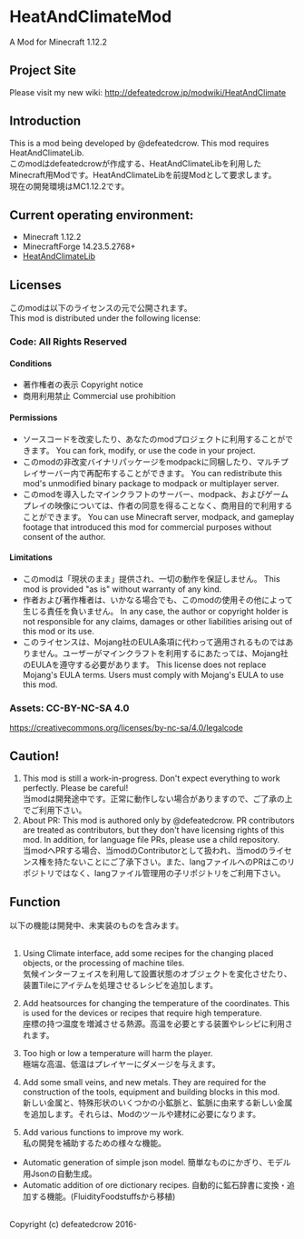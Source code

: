 # HeatAndClimateMod
A Mod for Minecraft 1.12.2

## Project Site
Please visit my new wiki: http://defeatedcrow.jp/modwiki/HeatAndClimate

## Introduction
This is a mod being developed by @defeatedcrow. This mod requires HeatAndClimateLib.<br>  このmodはdefeatedcrowが作成する、HeatAndClimateLibを利用したMinecraft用Modです。HeatAndClimateLibを前提Modとして要求します。<br> 現在の開発環境はMC1.12.2です。

## Current operating environment:
- Minecraft 1.12.2  
- MinecraftForge 14.23.5.2768+  
- [HeatAndClimateLib](https://github.com/defeatedcrow/HeatAndClimateLib)
   
## Licenses
このmodは以下のライセンスの元で公開されます。 <br>
This mod is distributed under the following license:
### Code: All Rights Reserved
#### Conditions
- 著作権者の表示 Copyright notice
- 商用利用禁止 Commercial use prohibition

#### Permissions
- ソースコードを改変したり、あなたのmodプロジェクトに利用することができます。
  You can fork, modify, or use the code in your project.
- このmodの非改変バイナリパッケージをmodpackに同梱したり、マルチプレイサーバー内で再配布することができます。
  You can redistribute this mod's unmodified binary package to modpack or multiplayer server.
- このmodを導入したマインクラフトのサーバー、modpack、およびゲームプレイの映像については、作者の同意を得ることなく、商用目的で利用することができます。
  You can use Minecraft server, modpack, and gameplay footage that introduced this mod for commercial purposes without consent of the author.

#### Limitations
- このmodは「現状のまま」提供され、一切の動作を保証しません。
  This mod is provided "as is" without warranty of any kind.
- 作者および著作権者は、いかなる場合でも、このmodの使用その他によって生じる責任を負いません。
  In any case, the author or copyright holder is not responsible for any claims, damages or other liabilities arising out of this mod or its use.
- このライセンスは、Mojang社のEULA条項に代わって適用されるものではありません。ユーザーがマインクラフトを利用するにあたっては、Mojang社のEULAを遵守する必要があります。
  This license does not replace Mojang's EULA terms. Users must comply with Mojang's EULA to use this mod.

### Assets: CC-BY-NC-SA 4.0 <br>
 https://creativecommons.org/licenses/by-nc-sa/4.0/legalcode

## Caution!
1. This mod is still a work-in-progress. Don't expect everything to work perfectly. Please be careful! <br> 当modは開発途中です。正常に動作しない場合がありますので、ご了承の上でご利用下さい。<br>
2. About PR: This mod is authored only by @defeatedcrow. PR contributors are treated as contributors, but they don't have licensing rights of this mod. In addition, for language file PRs, please use a child repository. <br> 当modへPRする場合、当modのContributorとして扱われ、当modのライセンス権を持たないことにご了承下さい。また、langファイルへのPRはこのリポジトリではなく、langファイル管理用の子リポジトリをご利用下さい。  <br>

## Function
以下の機能は開発中、未実装のものを含みます。<br>
<br>

1. Using Climate interface, add some recipes for the changing placed objects, or the processing of machine tiles. <br> 気候インターフェイスを利用して設置状態のオブジェクトを変化させたり、装置Tileにアイテムを処理させるレシピを追加します。<br>

2. Add heatsources for changing the temperature of the coordinates. This is used for the devices or recipes that require high temperature. <br> 座標の持つ温度を増減させる熱源。高温を必要とする装置やレシピに利用されます。<br>

3. Too high or low a temperature will harm the player. <br>  極端な高温、低温はプレイヤーにダメージを与えます。<br>

4. Add some small veins, and new metals. They are required for the construction of the tools, equipment and building blocks in this mod. <br> 新しい金属と、特殊形状のいくつかの小鉱脈と、鉱脈に由来する新しい金属を追加します。それらは、Modのツールや建材に必要になります。<br>

5. Add various functions to improve my work. <br> 私の開発を補助するための様々な機能。<br>
 -  Automatic generation of simple json model. 簡単なものにかぎり、モデル用Jsonの自動生成。<br>
 -  Automatic addition of ore dictionary recipes. 自動的に鉱石辞書に変換・追加する機能。(FluidityFoodstuffsから移植)<br>

<br>
Copyright (c) defeatedcrow 2016-

